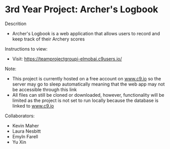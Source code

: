 # 3rd Year Project: Archer's Logbook
Descrition
- Archer's Logbook is a web application that allows users to record and keep track of their Archery scores
 
Instructions to view:
- Visit: https://teamprojectgroupi-elmobai.c9users.io/
 
Note:
- This project is currently hosted on a free account on www.c9.io so the server may go to sleep automatically meaning that the web app may not be accessible through this link
- All files can still be cloned or downloaded, however, functionality will be limited as the project is not set to run locally because the database is linked to www.c9.io

Collaborators:
- Kevin Maher
- Laura Nesbitt
- Emyln Farell
- Yu Xin
